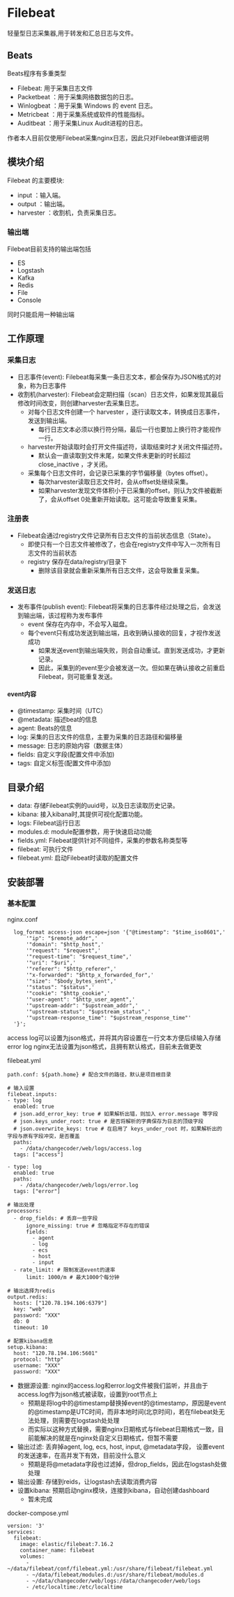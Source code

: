 # Filebeat
轻量型日志采集器,用于转发和汇总日志与文件。

## Beats
Beats程序有多重类型
* Filebeat: 用于采集日志文件
* Packetbeat ：用于采集网络数据包的日志。
* Winlogbeat ：用于采集 Windows 的 event 日志。
* Metricbeat ：用于采集系统或软件的性能指标。
* Auditbeat ：用于采集Linux Audit进程的日志。

作者本人目前仅使用Filebeat采集nginx日志，因此只对Filebeat做详细说明

## 模块介绍
Filebeat 的主要模块:
* input ：输入端。
* output ：输出端。
* harvester ：收割机，负责采集日志。

### 输出端
Filebeat目前支持的输出端包括
* ES
* Logstash
* Kafka
* Redis
* File
* Console

同时只能启用一种输出端

## 工作原理

### 采集日志
* 日志事件(event): Filebeat每采集一条日志文本，都会保存为JSON格式的对象，称为日志事件
* 收割机(harvester): Filebeat会定期扫描（scan）日志文件，如果发现其最后修改时间改变，则创建harvester去采集日志。
  * 对每个日志文件创建一个 harvester ，逐行读取文本，转换成日志事件，发送到输出端。
    * 每行日志文本必须以换行符分隔，最后一行也要加上换行符才能视作一行。
  * harvester开始读取时会打开文件描述符，读取结束时才关闭文件描述符。
    * 默认会一直读取到文件末尾，如果文件未更新的时长超过 close_inactive ，才关闭。
  * 采集每个日志文件时，会记录已采集的字节偏移量（bytes offset）。
    * 每次harvester读取日志文件时，会从offset处继续采集。
    * 如果harvester发现文件体积小于已采集的offset，则认为文件被截断了，会从offset 0处重新开始读取。这可能会导致重复采集。

### 注册表
* Filebeat会通过registry文件记录所有日志文件的当前状态信息（State）。
  * 即使只有一个日志文件被修改了，也会在registry文件中写入一次所有日志文件的当前状态
  * registry 保存在data/registry/目录下
    * 删除该目录就会重新采集所有日志文件，这会导致重复采集。

### 发送日志
* 发布事件(publish event): Filebeat将采集的日志事件经过处理之后，会发送到输出端，该过程称为发布事件
  * event 保存在内存中，不会写入磁盘。
  * 每个event只有成功发送到输出端，且收到确认接收的回复，才视作发送成功
    * 如果发送event到输出端失败，则会自动重试。直到发送成功，才更新记录。
    * 因此，采集到的event至少会被发送一次。但如果在确认接收之前重启Filebeat，则可能重复发送。

#### event内容
* @timestamp: 采集时间（UTC）
* @metadata: 描述beat的信息
* agent: Beats的信息
* log: 采集的日志文件的信息，主要为采集的日志路径和偏移量
* message: 日志的原始内容（数据主体）
* fields: 自定义字段(配置文件中添加)
* tags: 自定义标签(配置文件中添加)

## 目录介绍
* data: 存储Filebeat实例的uuid号，以及日志读取历史记录。
* kibana: 接入kibana时,其提供可视化配置功能。
* logs: Filebeat运行日志
* modules.d: module配置参数，用于快速启动功能
* fields.yml: Filebeat提供针对不同组件，采集的参数名称类型等
* filebeat: 可执行文件
* filebeat.yml: 启动Filebeat时读取的配置文件

## 安装部署

### 基本配置
nginx.conf
```
  log_format access-json escape=json '{"@timestamp": "$time_iso8601",'
      '"ip": "$remote_addr",'
      '"domain": "$http_host",'
      '"request": "$request",'
      '"request-time": "$request_time",'
      '"uri": "$uri",'
      '"referer": "$http_referer",'
      '"x-forwarded": "$http_x_forwarded_for",'
      '"size": "$body_bytes_sent",'
      '"status": "$status",'
      '"cookie": "$http_cookie",'
      '"user-agent": "$http_user_agent",'
      '"upstream-addr": "$upstream_addr",'
      '"upstream-status": "$upstream_status",'
      '"upstream-response_time": "$upstream_response_time"'
  '}';
```
access log可以设置为json格式，并将其内容设置在一行文本方便后续输入存储
error log nginx无法设置为json格式，且拥有默认格式，目前未去做更改

filebeat.yml
```
path.conf: ${path.home} # 配合文件的路径，默认是项目根目录

# 输入设置
filebeat.inputs:
- type: log
  enabled: true
  # json.add_error_key: true # 如果解析出错，则加入 error.message 等字段
  # json.keys_under_root: true # 是否将解析的字典保存为日志的顶级字段
  # json.overwrite_keys: true # 在启用了 keys_under_root 时，如果解析出的字段与原有字段冲突，是否覆盖
  paths:
    - /data/changecoder/web/logs/access.log
  tags: ["access"]

- type: log
  enabled: true
  paths:
    - /data/changecoder/web/logs/error.log
  tags: ["error"]

# 输出处理
processors:
  - drop_fields: # 丢弃一些字段
      ignore_missing: true # 忽略指定不存在的错误
      fields:
        - agent
        - log
        - ecs
        - host
        - input
  - rate_limit: # 限制发送event的速率
      limit: 1000/m # 最大1000个每分钟
      
# 输出选择为redis
output.redis:
  hosts: ["120.78.194.106:6379"]
  key: "web"
  password: "XXX"
  db: 0
  timeout: 10

# 配置kibana信息
setup.kibana:
  host: "120.78.194.106:5601"
  protocol: "http"
  username: "XXX"
  password: "XXX"

```
* 数据源设置: nginx的access.log和error.log文件被我们监听，并且由于access.log作为json格式被读取，设置到root节点上
  * 预期是将log中的@timestamp替换掉event的@timestamp，原因是event的@timestamp是UTC时间，而非本地时间(北京时间)，若在filebeat处无法处理，则需要在logstash处处理
  * 而实际以这种方式替换，需要nginx日期格式与filebeat日期格式一致，目前能解决的就是在nginx处自定义日期格式，但暂不需要
* 输出过滤: 丢弃掉agent, log, ecs, host, input, @metadata字段， 设置event的发送速率，在高并发下有效，目前没什么意义
  * 预期是将@metadata字段也过滤掉，但drop_fields，因此在logstash处做处理
* 输出设置: 存储到reids，让logstash去读取消费内容
* 设置kibana: 预期启动nginx模块，连接到kibana，自动创建dashboard
  * 暂未完成
  
docker-compose.yml
```
version: '3'
services:
  filebeat:
    image: elastic/filebeat:7.16.2
    container_name: filebeat
    volumes:
      - ~/data/filebeat/conf/filebeat.yml:/usr/share/filebeat/filebeat.yml
      - ~/data/filebeat/modules.d:/usr/share/filebeat/modules.d
      - ~/data/changecoder/web/logs:/data/changecoder/web/logs
      - /etc/localtime:/etc/localtime
```